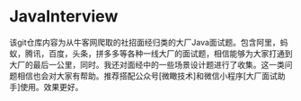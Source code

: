 # JavaInterview
该git仓库内容为从牛客网爬取的社招面经归类的大厂Java面试题。包含阿里，蚂蚁，腾讯，百度，头条，拼多多等各种一线大厂的面试题，相信能够为大家打通到大厂的最后一公里，同时。我还对面经中的一些场景设计题进行了收集。这一类问题相信也会对大家有帮助。推荐搭配公众号[微瞰技术]和微信小程序[大厂面试助手]使用。效果更好。